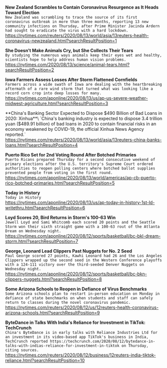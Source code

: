 **New Zealand Scrambles to Contain Coronavirus Resurgence as It Heads Toward Election**\
`New Zealand was scrambling to trace the source of its first coronavirus outbreak in more than three months, reporting 13 new community infections on Thursday, after Prime Minister Jacinda Ardern had sought to eradicate the virus with a hard lockdown.    `\
https://nytimes.com/reuters/2020/08/13/world/asia/13reuters-health-coronavirus-newzealand.html?searchResultPosition=1

**She Doesn’t Make Animals Cry, but She Collects Their Tears**\
`By studying the numerous ways animals keep their eyes wet and healthy, scientists hope to help address human vision problems.`\
https://nytimes.com/2020/08/13/science/animal-tears.html?searchResultPosition=2

**Iowa Farmers Assess Losses After Storm Flattened Cornfields**\
`Farmers across a wide swath of Iowa are dealing with the heartbreaking aftermath of a rare wind storm that turned what was looking like a record corn crop into deep losses for many.`\
https://nytimes.com/aponline/2020/08/13/us/ap-us-severe-weather-midwest-agriculture.html?searchResultPosition=3

**China's Banking Sector Expected to Dispose $490 Billion of Bad Loans in 2020: Xinhua**\
`China's banking industry is expected to dispose 3.4 trillion yuan ($489.91 billion) of bad loans in 2020 to contain financial risks in an economy weakened by COVID-19, the official Xinhua News Agency reported.`\
https://nytimes.com/reuters/2020/08/13/world/asia/13reuters-china-banks-loans.html?searchResultPosition=4

**Puerto Rico Set for 2nd Voting Round After Botched Primaries**\
`Puerto Ricans prepared Thursday for a second consecutive weekend of primary elections after the U.S. territory's Supreme Court ordered authorities to reopen polling centers where botched ballot supplies prevented people from voting in the first round.`\
https://nytimes.com/aponline/2020/08/13/world/americas/ap-cb-puerto-rico-botched-primaries.html?searchResultPosition=5

**Today in History**\
`Today in History `\
https://nytimes.com/aponline/2020/08/13/us/ap-today-in-history-1st-ld-writethru.html?searchResultPosition=6

**Loyd Scores 20, Bird Returns in Storm's 100-63 Win**\
`Jewell Loyd and Sami Whitcomb each scored 20 points and the Seattle Storm won their sixth straight game with a 100-63 rout of the Atlanta Dream on Wednesday night.`\
https://nytimes.com/aponline/2020/08/12/sports/basketball/bc-bkl-dream-storm.html?searchResultPosition=7

**George, Leonard Lead Clippers Past Nuggets for No. 2 Seed**\
`Paul George scored 27 points, Kawhi Leonard had 26 and the Los Angeles Clippers wrapped up the second seed in the Western Conference playoffs with a 124-111 victory over the third-seeded Denver Nuggets on Wednesday night. `\
https://nytimes.com/aponline/2020/08/12/sports/basketball/bc-bkn-clippers-nuggets.html?searchResultPosition=8

**Some Arizona Schools to Reopen in Defiance of Virus Benchmarks**\
`Some Arizona schools plan to restart in-person education on Monday in defiance of state benchmarks on when students and staff can safely return to classes during the novel coronavirus pandemic.`\
https://nytimes.com/reuters/2020/08/12/us/12reuters-health-coronavirus-arizona-schools.html?searchResultPosition=9

**ByteDance in Talks With India's Reliance for Investment in TikTok: TechCrunch**\
`China's ByteDance is in early talks with Reliance Industries Ltd for an investment in its video-based app TikTok's business in India, TechCrunch reported https://techcrunch.com/2020/08/12/bytedance-in-talks-with-indias-reliance-for-investment-in-tiktok on Thursday, citing sources.   `\
https://nytimes.com/reuters/2020/08/12/business/12reuters-india-tiktok-reliance.html?searchResultPosition=10


